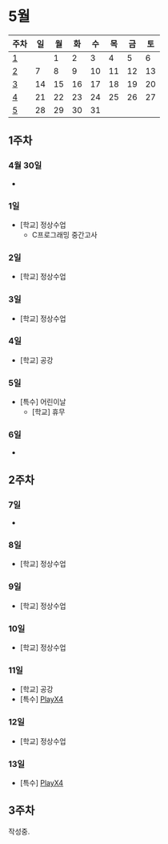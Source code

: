 # 5월

| 주차 | 일 | 월 | 화 | 수 | 목 | 금 | 토 |
| --- | --- | --- | --- | --- | --- | --- | --- |
| [1](#1주차) | | 1 | 2 | 3 | 4 | 5 | 6 |
| [2](#2주차) | 7 | 8 | 9 | 10 | 11 | 12 | 13 |
| [3](#3주차) | 14 | 15 | 16 | 17 | 18 | 19 | 20 |
| [4](#4주차) | 21 | 22 | 23 | 24 | 25 | 26 | 27 |
| [5](#5주차) | 28 | 29 | 30 | 31 | | | |

## 1주차
### 4월 30일
-

### 1일
- \[학교\] 정상수업
  * C프로그래밍 중간고사

### 2일
- \[학교\] 정상수업

### 3일
- \[학교\] 정상수업

### 4일
- \[학교\] 공강

### 5일
- \[특수\] 어린이날
  * \[학교\] 휴무

### 6일
-

## 2주차
### 7일
-

### 8일
- \[학교\] 정상수업

### 9일
- \[학교\] 정상수업

### 10일
- \[학교\] 정상수업

### 11일
- \[학교\] 공강
- \[특수\] [PlayX4](./playx4/index.md#11일)

### 12일
- \[학교\] 정상수업

### 13일
- \[특수\] [PlayX4](./playx4/index.md#13일)

## 3주차
작성중.
